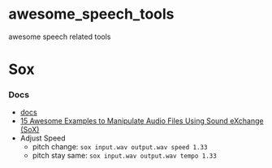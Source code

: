 # awesome_speech_tools
awesome speech related tools

# Sox
### Docs
- [docs][1]
- [15 Awesome Examples to Manipulate Audio Files Using Sound eXchange (SoX)][2]
- Adjust Speed
    - pitch change: `sox input.wav output.wav speed 1.33`
    - pitch stay same: `sox input.wav output.wav tempo 1.33`



[1]:http://sox.sourceforge.net/sox.html
[2]:https://www.thegeekstuff.com/2009/05/sound-exchange-sox-15-examples-to-manipulate-audio-files/